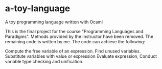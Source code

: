 # a-toy-language
A toy programming language written with Ocaml

This is the final project for the course "Programming Languages and Paradigms". Methods provided by the instructor have been removed. The remaining code is written by me. The code can achieve the following:

Compute the free variable of an expression.
Find unused variables.
Substitute variables with value or expression
Evaluate expression,
Conduct variable type checking and unification. 

